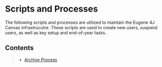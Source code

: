 # Scripts and Processes 

The following scripts and processes are utilized to maintain the Eugene 4J Canvas infrastrucutre. These scripts are used to create new users, suspend users, as well as key setup and end-of-year tasks. 



## Contents ##
> - [Archive Process](archive.md)


